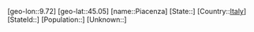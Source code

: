 ﻿---
location: [45.05,9.72]
type: City
tags:
- geo/City


SpocWebEntityId: 33357
isDeleted: false
confidential: public

---
[geo-lon::9.72]
[geo-lat::45.05]
[name::Piacenza]
[State::]
[Country::[Italy](geo/Continent/Europe/Italy.md)]
[StateId::]
[Population::]
[Unknown::]

